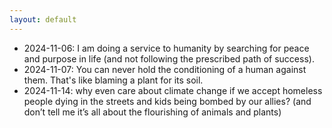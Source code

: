 ```yaml
---
layout: default
---
```



- 2024-11-06: I am doing a service to humanity by searching for peace and purpose in life (and not following the prescribed path of success).
- 2024-11-07: You can never hold the conditioning of a human against them. That's like blaming a plant for its soil. 
- 2024-11-14: why even care about climate change if we accept homeless people dying in the streets and kids being bombed by our allies? (and don’t tell me it’s all about the flourishing of animals and plants)